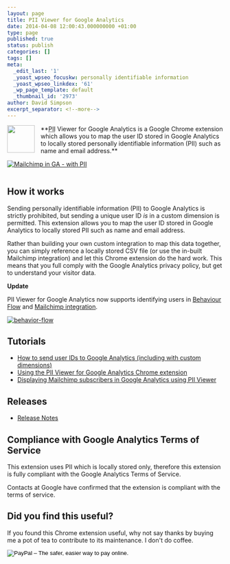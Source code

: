 ```yaml
---
layout: page
title: PII Viewer for Google Analytics
date: 2014-04-08 12:00:43.000000000 +01:00
type: page
published: true
status: publish
categories: []
tags: []
meta:
  _edit_last: '1'
  _yoast_wpseo_focuskw: personally identifiable information
  _yoast_wpseo_linkdex: '61'
  _wp_page_template: default
  _thumbnail_id: '2973'
author: David Simpson
excerpt_separator: <!--more-->
---
```

<img src="{{ site.baseurl }}/assets/icon1281.png" width="64" height="64" class="alignleft size-full wp-image-2653" style="float:left; margin: 0 1em 1em 0;" />
**<abbr title="personally identifiable information">PII</abbr> Viewer for Google Analytics is a Google Chrome extension which allows you to map the user ID stored in Google Analytics to locally stored personally identifiable information (PII) such as name and email address.**

[<img src="{{ site.baseurl }}/assets/Mailchimp-in-GA-with-PII.png" alt="Mailchimp in GA - with PII" />](/wp-content/uploads/2014/04/Mailchimp-in-GA-with-PII.png)

<p style="text-align: center;"><a target="_blank" title="Add to Google Chrome" href="https://chrome.google.com/webstore/detail/pii-viewer-for-google-ana/kocaompbindpaanpabjeeechkofidmbh"><img src="{{ site.baseurl }}/assets/add-to-chrome.png" alt="" /></a></p>

## How it works

Sending personally identifiable information (PII) to Google Analytics is strictly prohibited, but sending a unique user ID <em>is</em> in a custom dimension is permitted. This extension allows you to map the user ID stored in Google Analytics to locally stored PII such as name and email address.

Rather than building your own custom integration to map this data together, you can simply reference a locally stored CSV file (or use the in-built Mailchimp integration) and let this Chrome extension do the hard work. This means that you full comply with the Google Analytics privacy policy, but get to understand your visitor data.

**Update**

PII Viewer for Google Analytics now supports identifying users in [Behaviour Flow](https://support.google.com/analytics/answer/2785577?hl=en) and [Mailchimp integration](http://mailchimp.com/).

<a href="/wp-content/uploads/2014/04/behavior-flow.png"><img src="{{ site.baseurl }}/assets/behavior-flow.png" alt="behavior-flow"  /></a></p>

## Tutorials


- [How to send user IDs to Google Analytics (including with custom dimensions)](/2014/04/20/tutorial-send-user-ids-google-analytics/)
- [Using the PII Viewer for Google Analytics Chrome extension](/2014/04/22/tutorial-using-pii-viewer-google-analytics-chrome-extension/)
- [Displaying Mailchimp subscribers in Google Analytics using PII Viewer](/2014/09/24/displaying-mailchimp-subscribers-google-analytics/)

## Releases

- [Release Notes](/pii-viewer-for-google-analytics/pii-viewer-for-google-analytics-releases-notes)

## Compliance with Google Analytics Terms of Service

This extension uses PII which is locally stored only, therefore this extension is fully compliant with the Google Analytics Terms of Service.

Contacts at Google have confirmed that the extension is compliant with the terms of service.

<h2 id="donate">Did you find this useful?</h2>

If you found this Chrome extension useful, why not say thanks by buying me a pot of tea to contribute to its maintenance. I don't do coffee.

<form action="https://www.paypal.com/cgi-bin/webscr" method="post" target="_top"><input type="hidden" name="cmd" value="_s-xclick" /><input type="hidden" name="hosted_button_id" value="47SSZXRKTN6FJ" /><input type="image" src="https://www.paypalobjects.com/en_GB/i/btn/btn_donate_SM.gif" border="0" name="submit" alt="PayPal – The safer, easier way to pay online." /><img alt="" border="0" src="{{ site.baseurl }}/assets/pixel.gif" width="1" height="1" /></form>
